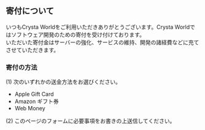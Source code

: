 ## 寄付について
いつもCrysta Worldをご利用いただきありがとうございます。Crysta Worldではソフトウェア開発のための寄付を受け付けております。  
いただいた寄付金はサーバーの強化、サービスの維持、開発の諸経費などに充てさせていただきます。

### 寄付の方法
(1) 次のいずれかの送金方法をお選びください。
- Apple Gift Card
- Amazon ギフト券
- Web Money

(2) このページのフォームに必要事項をお書きの上送信してください。